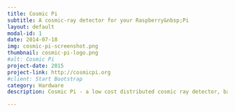 ```yaml
---
title: Cosmic Pi
subtitle: A cosmic-ray detector for your Raspberry&nbsp;Pi
layout: default
modal-id: 1
date: 2014-07-18
img: cosmic-pi-screenshot.png
thumbnail: cosmic-pi-logo.png
#alt: Cosmic Pi
project-date: 2015
project-link: http://cosmicpi.org
#client: Start Bootstrap
category: Hardware
description: Cosmic Pi - a low cost distributed cosmic ray detector, based on Raspberry Pi. It makes the detection and analysis of cosmic rays accessible to students, educators and ordinary people. It uses a specially designed detector combined with the low cost hardware of the Raspberry Pi computer for data storage and online analysis.

---
```

